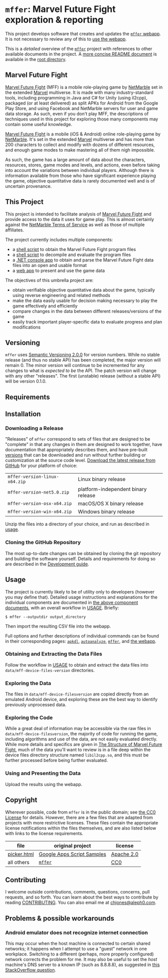 # `mffer`: Marvel Future Fight exploration & reporting

This project develops software that creates and updates the [`mffer` webapp](https://mffer.org). It is not necessary to review any of this to [use the webapp](https://mffer.org).

This is a _detailed_ overview of the [`mffer`](https://github.com/therealchjones/mffer) project with references to other available documents in the project. A [more concise README document](../README.md) is available in the [root directory](../).

## Marvel Future Fight

[Marvel Future Fight](http://www.marvelfuturefight.com/) (MFF) is a mobile role-playing game by [NetMarble](https://company.netmarble.com/) set in the extended [Marvel](https://www.marvel.com/) multiverse. It is made with many industry-standard tools, including programming in Java and C# for Unity (using il2cpp), packaged (or at least delivered) as split APKs for Android from the Google Play Store, and using Facebook and NetMarble servers for user and game data storage. As such, even if you don't play MFF, the descriptions of techniques used in this project for exploring those many components may contain some useful knowledge.

[Marvel Future Fight](http://www.marvelfuturefight.com/) is a mobile (iOS & Android) online role-playing game by [NetMarble](https://company.netmarble.com/). It's set in the extended [Marvel](https://www.marvel.com/) multiverse and has more than 200 characters to collect and modify with dozens of different resources, and enough game modes to make mastering all of them nigh impossible.

As such, the game has a large amount of data about the characters, resources, stores, game modes and levels, and actions, even before taking into account the variations between individual players. Although there is information available from those who have significant experience playing the game, objective quantitative data is rarely documented well and is of uncertain provenance.

## This Project

This project is intended to facilitate analysis of [Marvel Future Fight](#marvel-future-fight) and provide access to the data it uses for game play. This is almost certainly against the [NetMarble Terms of Service](https://help.netmarble.com/terms/terms_of_service_en?locale=&lcLocale=en) as well as those of multiple affiliates.

The project currently includes multiple components:

-   a [shell script](apkdl.md) to obtain the Marvel Future Fight program files
-   a [shell script](autoanalyze.md) to decompile and evaluate the
    program files
-   a [.NET console app](mffer.md) to obtain and parse the Marvel Future Fight data files into an open and usable format
-   a [web app](webapp.md) to present and use the game data

The objectives of this umbrella project are:

-   obtain verifiable objective quantitative data about the game, typically using reverse engineering and related methods
-   make the data easily usable for decision making necessary to play the game effectively and efficiently
-   compare changes in the data between different releases/versions of the game
-   easily track important player-specific data to evaluate progress and plan modifications

## Versioning

`mffer` uses [Semantic Versioning 2.0.0](https://semver.org) for version
numbers. While no stable release (and thus no stable API) has been completed,
the major version will remain 0. The minor version will continue to be
incremented for any changes to what is _expected to be_ the API. The patch
version will change with any other "releases". The first (unstable) release
(without a stable API) will be version 0.1.0.

## Requirements

## Installation

### Downloading a Release

"Releases" of `mffer` correspond to sets of files that are designed to be
"complete" in that any changes in them are designed to work together, have
documentation that appropriately describes them, and have pre-built
[versions](#versioning) that can be downloaded and run without further building
or customization at the source code level.
[Download the latest release from GitHub](https://github.com/therealchjones/mffer/releases)
for your platform of choice:

|                                     |                                     |
| ----------------------------------- | ----------------------------------- |
| `mffer-`_`version`_`-linux-x64.zip` | Linux binary release                |
| `mffer-`_`version`_`-net5.0.zip`    | platform-independent binary release |
| `mffer-`_`version`_`-osx-x64.zip`   | macOS/OS X binary release           |
| `mffer-`_`version`_`-win-x64.zip`   | Windows binary release              |

Unzip the files into a directory of your choice, and run as described in [usage](#usage).

### Cloning the GitHub Repository

The most up-to-date changes can be obtained by cloning the git repository and
building the software yourself. Details and requirements for doing so are
described in the [Development guide](./Development.md).

## Usage

The project is currently likely to be of utility only to developers (however you may define that). Detailed usage instructions and explanations for the individual components are documented in [the above component documents](#this-project), with an overall workflow in [USAGE](USAGE.md). Briefly:

```shell
$ mffer --outputdir output_directory
```

Then import the resulting CSV file into the webapp.

Full options and further descriptions of individual commands can be found in
their corresponding pages: [`apkdl`](apkdl.md),
[`autoanalyze`](autoanalyze.md), [`mffer`](mffer.md), and
[the webapp](webapp.md).

### Obtaining and Extracting the Data Files

Follow the workflow in [USAGE](USAGE.md) to obtain and extract the data files into `data/mff-device-files-`_`version`_ directories.

### Exploring the Data

The files in `data/mff-device-files`_`version`_ are copied directly from an emulated Android device, and exploring these are the best way to identify previously unprocessed data.

### Exploring the Code

While a great deal of information may be accessible via the raw files in
`data/mff-device-files`_`version`_, the majority of code for running the game,
including algorithms and use of the data, are not easily evaluated directly.
While more details and specifics are given in
[The Structure of Marvel Future Fight](mff.md), much of the data you'll want
to review is in a file deep within the device files directory structure named
`libil2cpp.so`, and this must be further processed before being further
evaluated.

### Using and Presenting the Data

Upload the results using the webapp.

## Copyright

Wherever possible, code from `mffer` is in the public domain; see [the CC0 License](../LICENSE) for details. However, there are a few files that are adapted from projects with more restrictive licenses. These files contain the appropriate license notifications within the files themselves, and are also listed below with links to the license requirements.

| file                                              | original project                                                                     | license                                                               |
| ------------------------------------------------- | ------------------------------------------------------------------------------------ | --------------------------------------------------------------------- |
| [picker.html](../src/webapp/Subpages/picker.html) | [Google Apps Script Samples](https://github.com/googleworkspace/apps-script-samples) | [Apache 2.0](https://www.apache.org/licenses/LICENSE-2.0)             |
| all others                                        | [`mffer`](../)                                                                       | [CC0](https://creativecommons.org/share-your-work/public-domain/cc0/) |

## Contributing

I welcome outside contributions, comments, questions, concerns, pull requests,
and so forth. You can learn about the best ways to contribute by reading
[CONTRIBUTING](CONTRIBUTING.md). You can also email me at <chjones@aleph0.com>.

## Problems & possible workarounds

### Android emulator does not recognize internet connection

This may occur when the host machine is connected to certain shared networks; it
happens when I attempt to use a "guest" network in one workplace. Switching to a
different (perhaps, more properly configured) network corrects the problem for
me. It may also be useful to set the _host_ machine's DNS server to a known IP
(such as 8.8.8.8), as suggested in
[this StackOverflow question](https://stackoverflow.com/questions/42736038/android-emulator-not-able-to-access-the-internet).
